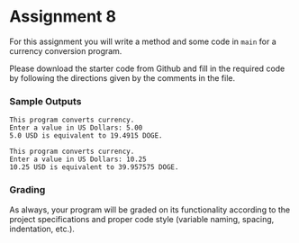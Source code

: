 # Assignment 8

For this assignment you will write a method and some code in `main` for a currency conversion program.

Please download the starter code from Github and fill in the required code by following the directions given by the comments in the file.

### Sample Outputs

```
This program converts currency.
Enter a value in US Dollars: 5.00
5.0 USD is equivalent to 19.4915 DOGE.

```

```
This program converts currency.
Enter a value in US Dollars: 10.25
10.25 USD is equivalent to 39.957575 DOGE.
```

### Grading

As always, your program will be graded on its functionality according to the project specifications and proper code style (variable naming, spacing, indentation, etc.).

